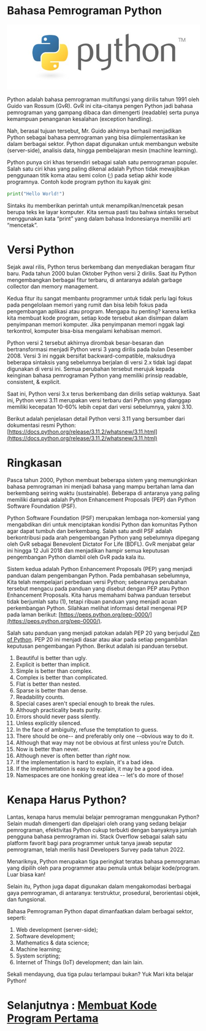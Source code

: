 # Bahasa Pemrograman Python
![Gambar Logo Bahasa Pemrograman Python](https://github.com/Haertanto/dasarpython/blob/main/Materi/gambar/py-img.jpeg)

Python adalah bahasa pemrograman multifungsi yang dirilis tahun 1991 oleh Guido van Rossum (GvR). GvR ini cita-citanya pengen Python jadi bahasa pemrograman yang gampang dibaca dan dimengerti (readable) serta punya kemampuan penanganan kesalahan (exception handling). 

Nah, berasal tujuan tersebut, Mr. Guido akhirnya berhasil menjadikan Python sebagai bahasa pemrograman yang bisa diimplementasikan ke dalam berbagai sektor. Python dapat digunakan untuk membangun website (server-side), analisis data, hingga pembelajaran mesin (machine learning). 

Python punya ciri khas tersendiri sebagai salah satu pemrograman populer. Salah satu ciri khas yang paling dikenal adalah Python tidak mewajibkan penggunaan titik koma atau semi colon (;) pada setiap akhir kode programnya. Contoh kode program python itu kayak gini:

```python
print("Hello World!")
```

Sintaks itu memberikan perintah untuk menampilkan/mencetak pesan berupa teks ke layar komputer. Kita semua pasti tau bahwa sintaks tersebut menggunakan kata “print” yang dalam bahasa Indonesianya memiliki arti “mencetak”. 

# Versi Python
Sejak awal rilis, Python terus berkembang dan menyediakan beragam fitur baru. Pada tahun 2000 bulan Oktober Python versi 2 dirilis. Saat itu Python mengembangkan berbagai fitur terbaru, di antaranya adalah garbage collector dan memory management. 

Kedua fitur itu sangat membantu programmer untuk tidak perlu lagi fokus pada pengelolaan memori yang rumit dan bisa lebih fokus pada pengembangan aplikasi atau program. Mengapa itu penting? karena ketika kita membuat kode program, setiap kode tersebut akan disimpan dalam penyimpanan memori komputer. Jika penyimpanan memori nggak lagi terkontrol, komputer bisa-bisa mengalami kehabisan memori.

Python versi 2 tersebut akhirnya dirombak besar-besaran dan bertransformasi menjadi Python versi 3 yang dirilis pada bulan Desember 2008. Versi 3 ini nggak bersifat backward-compatible, maksudnya beberapa sintaksis yang sebelumnya berjalan di versi 2.x tidak lagi dapat digunakan di versi ini. Semua perubahan tersebut merujuk kepada keinginan bahasa pemrograman Python yang memiliki prinsip readable, consistent, & explicit. 

Saat ini, Python versi 3.x terus berkembang dan dirilis setiap waktunya. Saat ini, Python versi 3.11 merupakan versi terbaru dari Python yang dianggap memiliki kecepatan 10-60% lebih cepat dari versi sebelumnya, yakni 3.10.

Berikut adalah penjelasan detail Python versi 3.11 yang bersumber dari dokumentasi resmi Python: [https://docs.python.org/release/3.11.2/whatsnew/3.11.html](https://docs.python.org/release/3.11.2/whatsnew/3.11.html)

# Ringkasan
Pasca tahun 2000, Python membuat beberapa sistem yang memungkinkan bahasa pemrograman ini menjadi bahasa yang mampu bertahan lama dan berkembang seiring waktu (sustainable). Beberapa di antaranya yang paling memiliki dampak adalah Python Enhancement Proposals (PEP) dan Python Software Foundation (PSF).

Python Software Foundation (PSF) merupakan lembaga non-komersial yang mengabdikan diri untuk menciptakan kondisi Python dan komunitas Python agar dapat tumbuh dan berkembang. Salah satu andil PSF adalah berkontribusi pada arah pengembangan Python yang sebelumnya dipegang oleh GvR sebagai Benevolent Dictator For Life (BDFL). GvR menjabat gelar ini hingga 12 Juli 2018 dan menjadikan hampir semua keputusan pengembangan Python diambil oleh GvR pada kala itu.

Sistem kedua adalah Python Enhancement Proposals (PEP) yang menjadi panduan dalam pengembangan Python. Pada pembahasan sebelumnya, Kita telah mempelajari perbedaan versi Python; sebenarnya perubahan tersebut mengacu pada panduan yang disebut dengan PEP atau Python Enhancement Proposals. Kita harus memahami bahwa panduan tersebut tidak berjumlah satu (1), tetapi ribuan panduan yang menjadi acuan perkembangan Python. Silahkan melihat informasi detail mengenai PEP pada laman berikut: [https://peps.python.org/pep-0000/](https://peps.python.org/pep-0000/).

Salah satu panduan yang menjadi patokan adalah PEP 20 yang berjudul [Zen of Python](https://peps.python.org/pep-0020/). PEP 20 ini menjadi dasar atau akar pada setiap pengambilan keputusan pengembangan Python. Berikut adalah isi panduan tersebut.
1. Beautiful is better than ugly.
2. Explicit is better than implicit.
3. Simple is better than complex.
4. Complex is better than complicated.
5. Flat is better than nested.
6. Sparse is better than dense.
7. Readability counts.
8. Special cases aren't special enough to break the rules.
9. Although practicality beats purity.
10. Errors should never pass silently.
11. Unless explicitly silenced.
12. In the face of ambiguity, refuse the temptation to guess.
13. There should be one-- and preferably only one --obvious way to do it.
14. Although that way may not be obvious at first unless you're Dutch.
15. Now is better than never.
16. Although never is often better than *right* now.
17. If the implementation is hard to explain, it's a bad idea.
18. If the implementation is easy to explain, it may be a good idea.
19. Namespaces are one honking great idea -- let's do more of those!

# Kenapa Harus Python?
Lantas, kenapa harus memulai belajar pemrograman menggunakan Python? Selain mudah dimengerti dan dipelajari oleh orang yang sedang belajar pemrograman, efektivitas Python cukup terbukti dengan banyaknya jumlah pengguna bahasa pemrograman ini. Stack Overflow sebagai salah satu platform favorit bagi para programmer untuk tanya jawab seputar pemrograman, telah merilis hasil Developers Survey pada tahun 2022.

Menariknya, Python merupakan tiga peringkat teratas bahasa pemrograman yang dipilih oleh para programmer atau pemula untuk belajar kode/program. Luar biasa kan!

Selain itu, Python juga dapat digunakan dalam mengakomodasi berbagai gaya pemrograman, di antaranya: terstruktur, prosedural, berorientasi objek, dan fungsional. 

Bahasa Pemrograman Python dapat dimanfaatkan dalam berbagai sektor, seperti:
1. Web development (server-side);
2. Software development;
3. Mathematics & data science;
4. Machine learning;
5. System scripting;
6. Internet of Things (IoT) development; dan lain lain.

Sekali mendayung, dua tiga pulau terlampaui bukan? Yuk Mari kita belajar Python!

# Selanjutnya : [Membuat Kode Program Pertama](https://github.com/Haertanto/dasarpython/blob/main/Materi/1/2.%20Kode%20Program%20Pertama.md)
